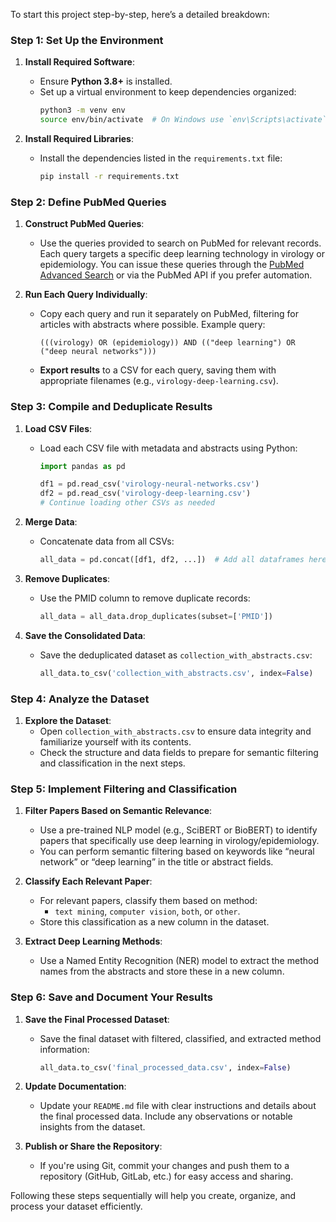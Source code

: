 To start this project step-by-step, here’s a detailed breakdown:

### Step 1: Set Up the Environment

1. **Install Required Software**:
   - Ensure **Python 3.8+** is installed.
   - Set up a virtual environment to keep dependencies organized:
     ```bash
     python3 -m venv env
     source env/bin/activate  # On Windows use `env\Scripts\activate`
     ```

2. **Install Required Libraries**:
   - Install the dependencies listed in the `requirements.txt` file:
     ```bash
     pip install -r requirements.txt
     ```

### Step 2: Define PubMed Queries

1. **Construct PubMed Queries**:
   - Use the queries provided to search on PubMed for relevant records. Each query targets a specific deep learning technology in virology or epidemiology. You can issue these queries through the [PubMed Advanced Search](https://pubmed.ncbi.nlm.nih.gov/advanced/) or via the PubMed API if you prefer automation.

2. **Run Each Query Individually**:
   - Copy each query and run it separately on PubMed, filtering for articles with abstracts where possible. Example query:
     ```
     (((virology) OR (epidemiology)) AND (("deep learning") OR ("deep neural networks")))
     ```
   - **Export results** to a CSV for each query, saving them with appropriate filenames (e.g., `virology-deep-learning.csv`).

### Step 3: Compile and Deduplicate Results

1. **Load CSV Files**:
   - Load each CSV file with metadata and abstracts using Python:
     ```python
     import pandas as pd
     
     df1 = pd.read_csv('virology-neural-networks.csv')
     df2 = pd.read_csv('virology-deep-learning.csv')
     # Continue loading other CSVs as needed
     ```

2. **Merge Data**:
   - Concatenate data from all CSVs:
     ```python
     all_data = pd.concat([df1, df2, ...])  # Add all dataframes here
     ```

3. **Remove Duplicates**:
   - Use the PMID column to remove duplicate records:
     ```python
     all_data = all_data.drop_duplicates(subset=['PMID'])
     ```

4. **Save the Consolidated Data**:
   - Save the deduplicated dataset as `collection_with_abstracts.csv`:
     ```python
     all_data.to_csv('collection_with_abstracts.csv', index=False)
     ```

### Step 4: Analyze the Dataset

1. **Explore the Dataset**:
   - Open `collection_with_abstracts.csv` to ensure data integrity and familiarize yourself with its contents.
   - Check the structure and data fields to prepare for semantic filtering and classification in the next steps.

### Step 5: Implement Filtering and Classification

1. **Filter Papers Based on Semantic Relevance**:
   - Use a pre-trained NLP model (e.g., SciBERT or BioBERT) to identify papers that specifically use deep learning in virology/epidemiology.
   - You can perform semantic filtering based on keywords like “neural network” or “deep learning” in the title or abstract fields.

2. **Classify Each Relevant Paper**:
   - For relevant papers, classify them based on method:
     - `text mining`, `computer vision`, `both`, or `other`.
   - Store this classification as a new column in the dataset.

3. **Extract Deep Learning Methods**:
   - Use a Named Entity Recognition (NER) model to extract the method names from the abstracts and store these in a new column.

### Step 6: Save and Document Your Results

1. **Save the Final Processed Dataset**:
   - Save the final dataset with filtered, classified, and extracted method information:
     ```python
     all_data.to_csv('final_processed_data.csv', index=False)
     ```

2. **Update Documentation**:
   - Update your `README.md` file with clear instructions and details about the final processed data. Include any observations or notable insights from the dataset.

3. **Publish or Share the Repository**:
   - If you're using Git, commit your changes and push them to a repository (GitHub, GitLab, etc.) for easy access and sharing.

Following these steps sequentially will help you create, organize, and process your dataset efficiently. 
